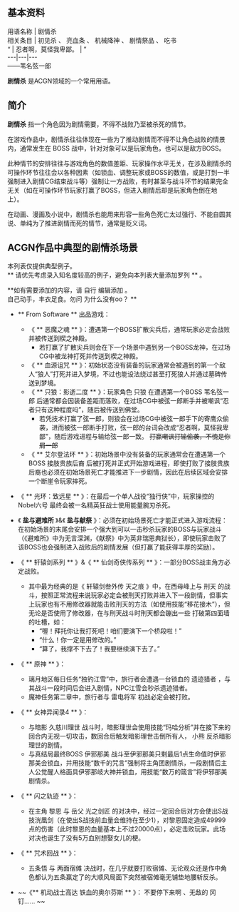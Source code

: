 **基本资料**  
---  
用语名称  |  剧情杀   
相关条目  |  初见杀  、  亮血条  、  机械降神  、  剧情祭品  、  吃书   
“  |  忍者啊，莫怪我卑鄙。  |  ”   
---|---|---  
——苇名弦一郎  
  
**剧情杀** 是ACGN领域的一个常用用语。

##  简介

**剧情杀** 指一个角色因为剧情需要，不得不战败乃至被杀死的情节。

在游戏作品中，剧情杀往往体现在一些为了推动剧情而不得不让角色战败的情景内，通常发生在  BOSS  战中，针对对象可以是玩家角色，也可以是敌方BOSS。

此种情节的安排往往与游戏角色的数值差距、玩家操作水平无关，在涉及剧情杀的可操作环节往往会以各种因素（如锁血、调整玩家或BOSS的数值，或是打到一半强制进入剧情CG结束战斗等）强制让一方战败，有时甚至与战斗环节的结果完全无关（如在可操作环节玩家打赢了BOSS，但进入剧情后却是玩家角色倒在地上）。

在动画、漫画及小说中，剧情杀也能用来形容一些角色死亡太过强行、不能自圆其说、单纯为了推进剧情而死的情节，通常是贬义词。

##  ACGN作品中典型的剧情杀场景

本列表仅提供典型例子。  
** 请优先考虑录入知名度较高的例子，避免向本列表大量添加罗列  ** 。

**如有需要添加的内容，请 自行  编辑添加  。  
自己动手，丰衣足食。勿问  为什么没有oo？  **

  * ** From Software  ** 出品游戏： 
    * 《 ** 恶魔之魂  ** 》：遭遇第一个BOSS扩散尖兵后，通常玩家必定会战败并被传送到楔之神殿。 
      * 若打赢了扩散尖兵则会在下一个场景中遇到另一个BOSS龙神，在过场CG中被龙神打死并传送到楔之神殿。 
    * 《 ** 血源诅咒  ** 》：初始状态没有装备的玩家通常会被遇到的第一个敌人“狼人”打死并进入梦境，不过也能设法绕过甚至打死狼人并通过墓碑传送到梦境。 
    * 《 ** 只狼：影逝二度  ** 》：玩家角色  只狼  在遭遇第一个BOSS  苇名弦一郎  后通常都会因装备差距而落败，在过场CG中被弦一郎断手并被嘲讽“忍者只有这种程度吗”，随后被传送到佛堂。 
      * 若凭技术打赢了弦一郎，则狼会在过场CG中被弦一郎手下的寄鹰众偷袭，进而被弦一郎断手打败，弦一郎的台词会改成“忍者啊，莫怪我卑鄙”，随后游戏进程与输给弦一郎一致。 ~~打赢嘲讽打输偷袭，不愧是你屑一郎~~
    * 《 ** 艾尔登法环  ** 》：初始场景中没有装备的玩家通常会在遭遇第一个BOSS  接肢贵族后裔  后被打死并正式开始游戏进程，即使打败了接肢贵族后裔也必须在初始场景死亡才能推进下一步剧情，因此在后续区域会安排一个断崖令玩家摔死。 

  * 《 ** 光环：致远星  ** 》：在最后一个单人战役“独行侠”中，玩家操控的  Nobel六号  最终会被一名精英狂战士使用能量腕刃杀死。 

  * 《 **盐与避难所** 》&《 **盐与献祭** 》：必须在初始场景死亡才能正式进入游戏流程：在初始场景的末尾会安排一个强大到可以一击秒杀玩家的BOSS与玩家战斗（《避难所》中为无言深渊，《献祭》中为英非瑞恩典狱长），即使玩家击败了该BOSS也会强制进入战败后的剧情发展（但打赢了能获得丰厚的奖励）。 

  * 《 ** 轩辕剑系列  ** 》&《 ** 仙剑奇侠传系列  ** 》：一部分BOSS战主角方必定战败。 
    * 其中最为经典的是《  轩辕剑叁外传 天之痕  》中，在西母峰上与  刑天  的战斗，按照正常流程来说玩家必定会被刑天打败并进入下一段剧情，但事实上玩家也有不用修改器就能击败刑天的方法（如使用技能“移花接木”），但无论是否使用了修改器，在与刑天战斗时刑天都会蹦出一些  打破第四面墙  的吐槽，如： 
      * “喔！拜托你让我打死吧！咱们要演下一个桥段啦！” 
      * “什么！你一定是用修改的。” 
      * “算了，我撑不下去了！我要继续演下去了。” 

  * 《 ** 原神  ** 》： 
    * 璃月地区每日任务“独钓江雪”中，旅行者会遭遇一台锁血的  遗迹猎者  ，与其战斗一段时间后会进入剧情，NPC江雪会秒杀遗迹猎者。 
    * 魔神任务第二章中，旅行者与  雷电将军  初战必定会被打败。 

  * 《 ** 女神异闻录4  ** 》： 
    * 与暗影  久慈川理世  战斗时，暗影理世会使用技能“玛哈分析”并在接下来的回合内无视一切攻击，数回合后触发暗影理世击倒所有人，  小熊  反杀暗影理世的剧情。 
    * 与真结局最终BOSS  伊邪那美  战斗至伊邪那美只剩最后1点生命值时伊邪那美会锁血，并用技能“数千的咒言”强制将主角团剧情杀，一段剧情后主人公觉醒人格面具伊邪那岐大神并锁血，用技能“数万的箴言”将伊邪那美剧情杀。 

  * 《 ** 闪之轨迹  ** 》： 
    * 在主角  黎恩  与  岳父  光之剑匠  的对决中，经过一定回合后对方会使出S战技洸凰剑（在使出S战技前血量会维持在至少1），对黎恩固定造成49999点的伤害（此时黎恩的血量基本上不过20000点），必定击败玩家。此场对决也诞生了没有5万血别想娶女儿的梗。 

  * 《 ** 咒术回战  ** 》： 
    * 五条悟  与  两面宿傩  决战时，在几乎就要打败宿傩、无论观众还是作中角色都认为五条赢定了的大顺风局面下突然被宿傩毫无铺垫地腰斩反杀。 

  * ~~《** 机动战士高达 铁血的奥尔芬斯  ** 》：  不要停下来啊  、无敌的  冈  钉…… ~~

